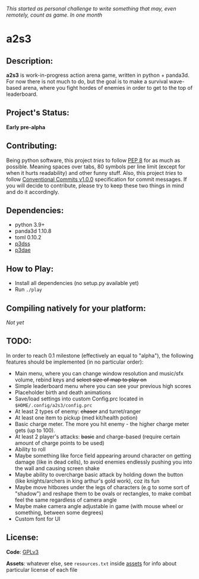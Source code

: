 *This started as personal challenge to write something that may, even remotely, count as game. In one month*

# a2s3

## Description:

**a2s3** is work-in-progress action arena game, written in python + panda3d. For
now there is not much to do, but the goal is to make a survival wave-based arena,
where you fight hordes of enemies in order to get to the top of leaderboard.

## Project's Status:

**Early pre-alpha**

## Contributing:

Being python software, this project *tries* to follow [PEP 8](https://www.python.org/dev/peps/pep-0008/)
for as much as possible. Meaning spaces over tabs, 80 symbols per line limit (except
for when it hurts readability) and other funny stuff. Also, this project *tries* to
follow [Conventional Commits v1.0.0](https://www.conventionalcommits.org/en/v1.0.0/)
specification for commit messages. If you will decide to contribute, please try to
keep these two things in mind and do it accordingly.

## Dependencies:

- python 3.9+
- panda3d 1.10.8
- toml 0.10.2
- [p3dss](https://github.com/moonburnt/p3dss)
- [p3dae](https://github.com/moonburnt/p3dae)

## How to Play:

- Install all dependencies (no setup.py available yet)
- Run `./play`

## Compiling natively for your platform:

*Not yet*

## TODO:

In order to reach 0.1 milestone (effectively an equal to "alpha"), the following
features should be implemented (in no particular order):

- Main menu, where you can change window resolution and music/sfx volume,
  rebind keys and ~~select size of map to play on~~
- Simple leaderboard menu where you can see your previous high scores
- Placeholder birth and death animations
- Save/load settings into custom Config.prc located in `$HOME/.config/a2s3/config.prc`
- At least 2 types of enemy: ~~chaser~~ and turret/ranger
- At least one item to pickup (med kit/health potion)
- Basic charge meter. The more you hit enemy - the higher charge meter gets (up to 100).
- At least 2 player's attacks: ~~basic~~ and charge-based
  (require certain amount of charge points to be used)
- Ability to roll
- Maybe something like force field appearing around character on getting damage
  (like in dead cells), to avoid enemies endlessly pushing you into the wall and causing screen shake
- Maybe ability to overcharge basic attack by holding down the button
  (like knights/archers in king arthur's gold work), coz its fun
- Maybe move hitboxes under the legs of characters (e.g to some sort of "shadow")
  and reshape them to be ovals or rectangles, to make combat feel the same regardless of camera angle
- Maybe make camera angle adjustable in game (with mouse wheel or something, between some degrees)
- Custom font for UI

## License:

**Code**: [GPLv3](LICENSE)

**Assets**: whatever else, see `resources.txt` inside [assets](Assets)
for info about particular license of each file
